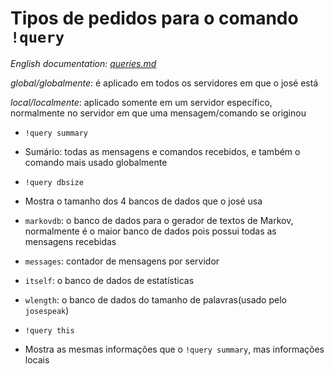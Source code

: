 Tipos de pedidos para o comando `!query`
=========================================

*English documentation: [queries.md](https://github.com/lkmnds/jose/blob/master/doc/queries.md)*

*global/globalmente*: é aplicado em todos os servidores em que o josé está

*local/localmente*: aplicado somente em um servidor específico, normalmente no servidor em que uma mensagem/comando se originou

 * `!query summary`
  * Sumário: todas as mensagens e comandos recebidos, e também o comando mais usado globalmente

 * `!query dbsize`
  * Mostra o tamanho dos 4 bancos de dados que o josé usa
   * `markovdb`: o banco de dados para o gerador de textos de Markov, normalmente é o maior banco de dados pois possui todas as mensagens recebidas
   * `messages`: contador de mensagens por servidor
   * `itself`: o banco de dados de estatísticas
   * `wlength`: o banco de dados do tamanho de palavras(usado pelo `josespeak`)

 * `!query this`
  * Mostra as mesmas informações que o `!query summary`, mas informações locais
